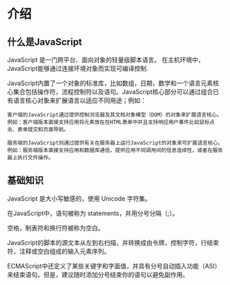 # 介绍

## 什么是JavaScript

JavaScript 是一门跨平台、面向对象的轻量级脚本语言。 在主机环境中， JavaScript能够通过连接环境对象而实现可编译控制.

JavaScript内置了一个对象的标准库，比如数组，日期，数学和一个语言元素核心集合包括操作符，流程控制符以及语句。JavaScript核心部分可以通过组合已有语言核心对象来扩展语言以适应不同用途；例如：

    客户端的JavaScript通过提供控制浏览器及其文档对象模型（DOM）的对象来扩展语言核心。例如：客户端版本直接支持应用将元素放在在HTML表单中并且支持响应用户事件比如鼠标点击、表单提交和页面导航。

    服务端的JavaScript则通过提供有关在服务器上运行JavaScript的对象来可扩展语言核心。例如：服务端版本直接支持应用和数据库通信，提供应用不同调用间的信息连续性，或者在服务器上执行文件操作。

## 基础知识

JavaScript 是大小写敏感的，使用 Unicode 字符集。

在JavaScript中，语句被称为 statements，并用分号分隔（;）。

空格，制表符和换行符被称为空白。 

JavaScript的脚本的源文本从左到右扫描，并转换成由令牌，控制字符，行结束符，注释或空白组成的输入元素序列。 

ECMAScript中还定义了某些关键字和字面值，并具有分号自动插入功能（ASI）来结束语句。但是，建议随时添加分号结束你的语句以避免副作用。
